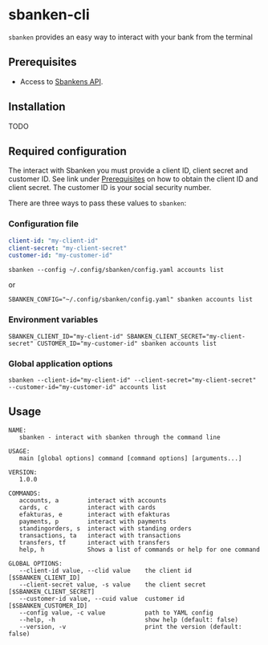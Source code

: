 # sbanken-cli

`sbanken` provides an easy way to interact with your bank from the terminal

## Prerequisites

* Access to [Sbankens API](https://sbanken.no/bruke/utviklerportalen/). 

## Installation

TODO

## Required configuration

The interact with Sbanken you must provide a client ID, client secret and customer ID. See link under [Prerequisites](https://sbanken.no/bruke/utviklerportalen/) on how to obtain the client ID and client secret. The customer ID is your social security number.

There are three ways to pass these values to `sbanken`:

### Configuration file

```yaml
client-id: "my-client-id"
client-secret: "my-client-secret"
customer-id: "my-customer-id"
```

`sbanken --config ~/.config/sbanken/config.yaml accounts list`

or 

`SBANKEN_CONFIG="~/.config/sbanken/config.yaml" sbanken accounts list`


### Environment variables

`SBANKEN_CLIENT_ID="my-client-id" SBANKEN_CLIENT_SECRET="my-client-secret" CUSTOMER_ID="my-customer-id" sbanken accounts list`

### Global application options

`sbanken --client-id="my-client-id" --client-secret="my-client-secret" --customer-id="my-customer-id" accounts list`

## Usage

```
NAME:
   sbanken - interact with sbanken through the command line

USAGE:
   main [global options] command [command options] [arguments...]

VERSION:
   1.0.0

COMMANDS:
   accounts, a        interact with accounts
   cards, c           interact with cards
   efakturas, e       interact with efakturas
   payments, p        interact with payments
   standingorders, s  interact with standing orders
   transactions, ta   interact with transactions
   transfers, tf      interact with transfers
   help, h            Shows a list of commands or help for one command

GLOBAL OPTIONS:
   --client-id value, --clid value    the client id [$SBANKEN_CLIENT_ID]
   --client-secret value, -s value    the client secret [$SBANKEN_CLIENT_SECRET]
   --customer-id value, --cuid value  customer id [$SBANKEN_CUSTOMER_ID]
   --config value, -c value           path to YAML config
   --help, -h                         show help (default: false)
   --version, -v                      print the version (default: false)
```
